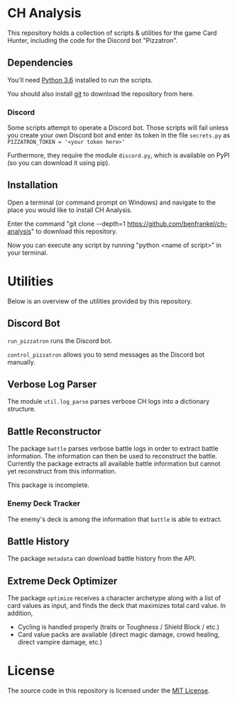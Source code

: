 # CH Analysis

This repository holds a collection of scripts & utilities for the game Card Hunter, including the code for the Discord bot "Pizzatron".


## Dependencies

You'll need [Python 3.6](https://www.python.org/downloads/release/python-361/) installed to run the scripts.

You should also install [git](https://git-scm.com/downloads) to download the repository from here.


### Discord

Some scripts attempt to operate a Discord bot. Those scripts will fail unless you create your own Discord bot and enter its token in the file `secrets.py` as `PIZZATRON_TOKEN = '<your token here>'`

Furthermore, they require the module `discord.py`, which is available on PyPI (so you can download it using pip).


## Installation

Open a terminal (or command prompt on Windows) and navigate to the place you would like to install CH Analysis.

Enter the command "git clone --depth=1 https://github.com/benfrankel/ch-analysis" to download this repository.

Now you can execute any script by running "python \<name of script\>" in your terminal.


# Utilities

Below is an overview of the utilities provided by this repository.

## Discord Bot

`run_pizzatron` runs the Discord bot.

`control_pizzatron` allows you to send messages as the Discord bot manually.


## Verbose Log Parser

The module `util.log_parse` parses verbose CH logs into a dictionary structure.


## Battle Reconstructor

The package `battle` parses verbose battle logs in order to extract battle information. The information can then be used to reconstruct the battle. Currently the package extracts all available battle information but cannot yet reconstruct from this information.

This package is incomplete.

### Enemy Deck Tracker

The enemy's deck is among the information that `battle` is able to extract.


## Battle History

The package `metadata` can download battle history from the API.


## Extreme Deck Optimizer

The package `optimize` receives a character archetype along with a list of card values as input, and finds the deck that maximizes total card value. In addition,

- Cycling is handled properly (traits or Toughness / Shield Block / etc.)
- Card value packs are available (direct magic damage, crowd healing, direct vampire damage, etc.)

# License

The source code in this repository is licensed under the [MIT License](./LICENSE-MIT.txt).
